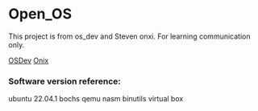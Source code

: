 # Open_OS


This project is from os_dev and Steven onxi.
For learning communication only.


[OSDev](https://wiki.osdev.org/Expanded_Main_Page)
[Onix](https://github.com/StevenBaby/onix)



### Software version reference:
ubuntu 22.04.1
bochs
qemu
nasm
binutils
virtual box